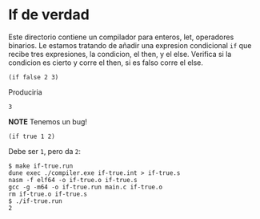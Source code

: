 # If de verdad

Este directorio contiene un compilador para enteros, let, operadores
binarios. Le estamos tratando de añadir una expresion condicional `if` que recibe tres expresiones, la condicion, el then, y el else. Verifica si la condicion es cierto y corre el then, si es falso corre el else.

```
(if false 2 3)
```
Produciria
```
3
```

**NOTE** Tenemos un bug!

```
(if true 1 2)
```
Debe ser `1`, pero da `2`:
```
$ make if-true.run
dune exec ./compiler.exe if-true.int > if-true.s
nasm -f elf64 -o if-true.o if-true.s
gcc -g -m64 -o if-true.run main.c if-true.o
rm if-true.o if-true.s
$ ./if-true.run
2
```
